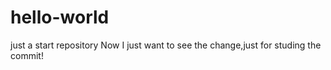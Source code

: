 # hello-world
just a start repository
Now I just want to see the change,just for studing the commit!
